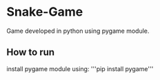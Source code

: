 # Snake-Game
Game developed in python using pygame module.
## How to run
install pygame module using: '''pip install pygame'''
